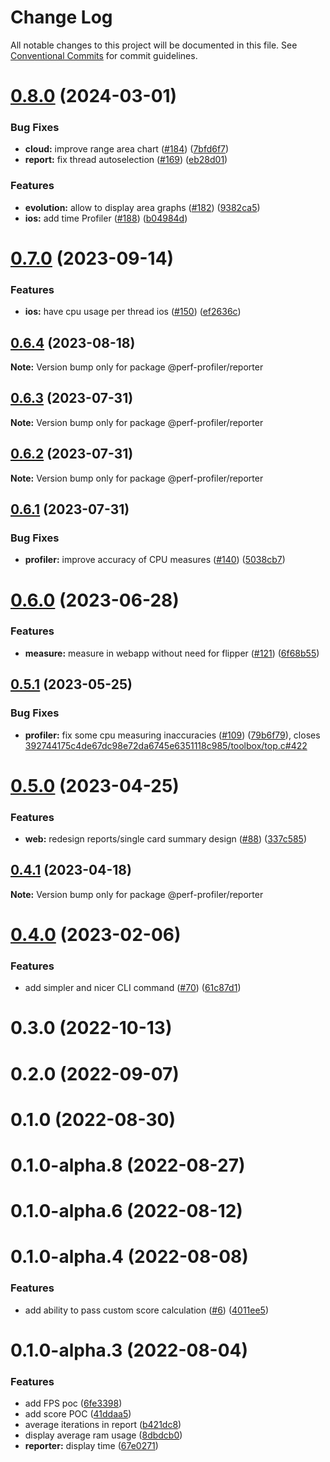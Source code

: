 # Change Log

All notable changes to this project will be documented in this file.
See [Conventional Commits](https://conventionalcommits.org) for commit guidelines.

# [0.8.0](https://github.com/bamlab/android-performance-profiler/compare/@perf-profiler/reporter@0.7.0...@perf-profiler/reporter@0.8.0) (2024-03-01)

### Bug Fixes

- **cloud:** improve range area chart ([#184](https://github.com/bamlab/android-performance-profiler/issues/184)) ([7bfd6f7](https://github.com/bamlab/android-performance-profiler/commit/7bfd6f7cbfe4c0119b7cf4ca1f521061084b90fb))
- **report:** fix thread autoselection ([#169](https://github.com/bamlab/android-performance-profiler/issues/169)) ([eb28d01](https://github.com/bamlab/android-performance-profiler/commit/eb28d01af2dbb71afc08e3e7963b744486a370a6))

### Features

- **evolution:** allow to display area graphs ([#182](https://github.com/bamlab/android-performance-profiler/issues/182)) ([9382ca5](https://github.com/bamlab/android-performance-profiler/commit/9382ca58273af636cfdf78824a7a1b8260b57a29))
- **ios:** add time Profiler ([#188](https://github.com/bamlab/android-performance-profiler/issues/188)) ([b04984d](https://github.com/bamlab/android-performance-profiler/commit/b04984d23fa789288e05c979e980518931414d4c))

# [0.7.0](https://github.com/bamlab/android-performance-profiler/compare/@perf-profiler/reporter@0.6.4...@perf-profiler/reporter@0.7.0) (2023-09-14)

### Features

- **ios:** have cpu usage per thread ios ([#150](https://github.com/bamlab/android-performance-profiler/issues/150)) ([ef2636c](https://github.com/bamlab/android-performance-profiler/commit/ef2636c8962efa2c2def0f7a5bb6d48969684238))

## [0.6.4](https://github.com/bamlab/android-performance-profiler/compare/@perf-profiler/reporter@0.6.3...@perf-profiler/reporter@0.6.4) (2023-08-18)

**Note:** Version bump only for package @perf-profiler/reporter

## [0.6.3](https://github.com/bamlab/android-performance-profiler/compare/@perf-profiler/reporter@0.6.2...@perf-profiler/reporter@0.6.3) (2023-07-31)

**Note:** Version bump only for package @perf-profiler/reporter

## [0.6.2](https://github.com/bamlab/android-performance-profiler/compare/@perf-profiler/reporter@0.6.1...@perf-profiler/reporter@0.6.2) (2023-07-31)

**Note:** Version bump only for package @perf-profiler/reporter

## [0.6.1](https://github.com/bamlab/android-performance-profiler/compare/@perf-profiler/reporter@0.6.0...@perf-profiler/reporter@0.6.1) (2023-07-31)

### Bug Fixes

- **profiler:** improve accuracy of CPU measures ([#140](https://github.com/bamlab/android-performance-profiler/issues/140)) ([5038cb7](https://github.com/bamlab/android-performance-profiler/commit/5038cb7704a551ca70ab67e1726bb6321d7f63b1))

# [0.6.0](https://github.com/bamlab/android-performance-profiler/compare/@perf-profiler/reporter@0.5.1...@perf-profiler/reporter@0.6.0) (2023-06-28)

### Features

- **measure:** measure in webapp without need for flipper ([#121](https://github.com/bamlab/android-performance-profiler/issues/121)) ([6f68b55](https://github.com/bamlab/android-performance-profiler/commit/6f68b55cfaccfd18273bec96a06e9fd38d9edc5d))

## [0.5.1](https://github.com/bamlab/android-performance-profiler/compare/@perf-profiler/reporter@0.5.0...@perf-profiler/reporter@0.5.1) (2023-05-25)

### Bug Fixes

- **profiler:** fix some cpu measuring inaccuracies ([#109](https://github.com/bamlab/android-performance-profiler/issues/109)) ([79b6f79](https://github.com/bamlab/android-performance-profiler/commit/79b6f79f3d9c60581fdaadf5a52a053b2b64320c)), closes [392744175c4de67dc98e72da6745e6351118c985/toolbox/top.c#422](https://github.com/392744175c4de67dc98e72da6745e6351118c985/toolbox/top.c/issues/422)

# [0.5.0](https://github.com/bamlab/android-performance-profiler/compare/@perf-profiler/reporter@0.4.1...@perf-profiler/reporter@0.5.0) (2023-04-25)

### Features

- **web:** redesign reports/single card summary design ([#88](https://github.com/bamlab/android-performance-profiler/issues/88)) ([337c585](https://github.com/bamlab/android-performance-profiler/commit/337c585d1e72b55fd13e5acd0010f79fba43ffc2))

## [0.4.1](https://github.com/bamlab/android-performance-profiler/compare/@perf-profiler/reporter@0.4.0...@perf-profiler/reporter@0.4.1) (2023-04-18)

**Note:** Version bump only for package @perf-profiler/reporter

# [0.4.0](https://github.com/bamlab/android-performance-profiler/compare/@perf-profiler/reporter@0.3.0...@perf-profiler/reporter@0.4.0) (2023-02-06)

### Features

- add simpler and nicer CLI command ([#70](https://github.com/bamlab/android-performance-profiler/issues/70)) ([61c87d1](https://github.com/bamlab/android-performance-profiler/commit/61c87d1ee24581bd24b91c9f94d16029ed78cdb6))

# 0.3.0 (2022-10-13)

# 0.2.0 (2022-09-07)

# 0.1.0 (2022-08-30)

# 0.1.0-alpha.8 (2022-08-27)

# 0.1.0-alpha.6 (2022-08-12)

# 0.1.0-alpha.4 (2022-08-08)

### Features

- add ability to pass custom score calculation ([#6](https://github.com/bamlab/android-performance-profiler/issues/6)) ([4011ee5](https://github.com/bamlab/android-performance-profiler/commit/4011ee59dfd1b51530974cfaea6a60873e5699fc))

# 0.1.0-alpha.3 (2022-08-04)

### Features

- add FPS poc ([6fe3398](https://github.com/bamlab/android-performance-profiler/commit/6fe33981db9cfd45bae8d9db7973cff7286d394c))
- add score POC ([41ddaa5](https://github.com/bamlab/android-performance-profiler/commit/41ddaa5d9c4f8fb3dfd7b14315b4c9218e267196))
- average iterations in report ([b421dc8](https://github.com/bamlab/android-performance-profiler/commit/b421dc8b0fe4a937988906c947d648f1ecae2c69))
- display average ram usage ([8dbdcb0](https://github.com/bamlab/android-performance-profiler/commit/8dbdcb0189fb3202a21f65043ffce93a4e37da93))
- **reporter:** display time ([67e0271](https://github.com/bamlab/android-performance-profiler/commit/67e0271870ba1d04e289e486794e1389b4f86c7b))
